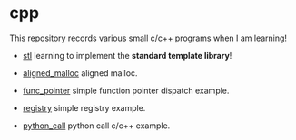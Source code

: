 # cpp

This repository records various small c/c++ programs when I am learning!

* [stl](./stl) learning to implement the **standard template library**!

* [aligned_malloc](./aligned_malloc) aligned malloc.

* [func_pointer](./func_pointer) simple function pointer dispatch example.

* [registry](./registry) simple registry example.

* [python_call](./python_call) python call c/c++ example.
